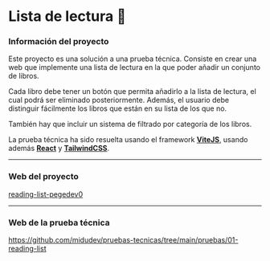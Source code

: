 # Lista de lectura 📘

### Información del proyecto
Este proyecto es una solución a una prueba técnica. Consiste en crear una web que implemente una lista de lectura en la que poder añadir un conjunto de libros.

Cada libro debe tener un botón que permita añadirlo a la lista de lectura, el cual podrá ser eliminado posteriormente. Además, el usuario debe distinguir fácilmente los libros que están en su lista de los que no.

También hay que incluir un sistema de filtrado por categoría de los libros.

La prueba técnica ha sido resuelta usando el framework **[ViteJS](https://vitejs.dev/)**, usando además **[React](https://es.react.dev/)** y **[TailwindCSS](https://tailwindcss.com/)**.

---

### Web del proyecto
[reading-list-pegedev0](https://65eccbb1c5414fe931d2ee6d--gilded-rabanadas-c4e544.netlify.app/)

---

### Web de la prueba técnica
https://github.com/midudev/pruebas-tecnicas/tree/main/pruebas/01-reading-list
